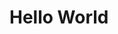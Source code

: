<!DOCTYPE html>
<html>
<head><title>Test</title></head>
<body>
<h1>Hello World</h1>
</body>
</html>
